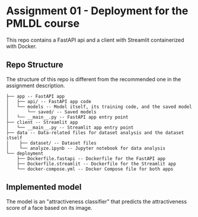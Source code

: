 # Assignment 01 - Deployment for the PMLDL course

This repo contains a FastAPI api and a client with Streamlit containerized with Docker.

## Repo Structure

The structure of this repo is different from the recommended one in the assignment description.

```
├── app -- FastAPI app
│   ├── api/ -- FastAPI app code
│   └── models -- Model itself, its training code, and the saved model
│       └── saved/ -- Saved models
│   └── __main__.py -- FastAPI app entry point
├── client -- Streamlit app
│   └── __main__.py -- Streamlit app entry point
├── data -- Data-related files for dataset analysis and the dataset itself
│    ├── dataset/ -- Dataset files
│    └── analyze.ipynb -- Jupyter notebook for data analysis
└── deployment
    ├── Dockerfile.fastapi -- Dockerfile for the FastAPI app
    ├── Dockerfile.streamlit -- Dockerfile for the Streamlit app
    └── docker-compose.yml -- Docker Compose file for both apps
```

## Implemented model

The model is an "attractiveness classifier" that predicts the attractiveness score of a face based on its image.

